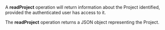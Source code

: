 A **readProject** operation will return information about the
Project identified, provided the authenticated user has access to it.

The **readProject** operation returns a JSON object representing the Project.
